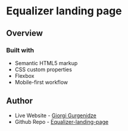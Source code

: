 # Equalizer landing page

## Overview

### Built with

- Semantic HTML5 markup
- CSS custom properties
- Flexbox
- Mobile-first workflow

## Author

- Live Website - [Giorgi Gurgenidze](https://gurgenidzegiorgi.github.io/Equlizer-landing-page/)
- Github Repo - [Equalizer-landing-page](https://github.com/gurgenidzegiorgi/Equlizer-landing-page)
